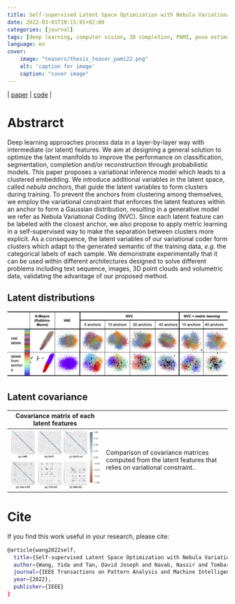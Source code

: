 ```yaml
---
title: Self-supervised Latent Space Optimization with Nebula Variational Coding
date: 2022-03-01T10:15:01+02:00
categories: [journal]
tags: [deep learning, computer vision, 3D completion, PAMI, pose estimation, planar reconstruction, semantic segmentation, point cloud, machine translation, semantic completion, variational inference, clustering]
language: en
cover:
    image: "teasers/thesis_teaser_pami22.png"
    alt: 'caption for image'
    caption: "cover image"
---
```

| [paper](https://ieeexplore.ieee.org/document/9740011/) | [code](https://github.com/wangyida/nebula-anchors) |

# Abstrarct

Deep learning approaches process data in a layer-by-layer way with intermediate (or latent) features. We aim at designing a general solution to optimize the latent manifolds to improve the performance on classification, segmentation, completion and/or reconstruction through probabilistic models. This paper proposes a variational inference model which leads to a clustered embedding. We introduce additional variables in the latent space, called *nebula anchors*, that guide the latent variables to form clusters during training. To prevent the anchors from clustering among themselves, we employ the variational constraint that enforces the latent features within an anchor to form a Gaussian distribution, resulting in a generative model we refer as Nebula Variational Coding (NVC). Since each latent feature can be labeled with the closest anchor, we also propose to apply metric learning in a self-supervised way to make the separation between clusters more explicit. As a consequence, the latent variables of our variational coder form clusters which adapt to the generated semantic of the training data, *e.g*. the categorical labels of each sample. We demonstrate experimentally that it can be used within different architectures designed to solve different problems including text sequence, images, 3D point clouds and volumetric data, validating the advantage of our proposed method. 

## Latent distributions
![clusters](images/clusters.png#center)

## Latent covariance
| Covariance matrix of each latent features |  |
| :-: | :-- |
![covariance](images/PAMI_covariance.png#center) | Comparison of covariance matrices computed from the latent features that relies on variational constraint..

# Cite

If you find this work useful in your research, please cite:

```bash
@article{wang2022self,
  title={Self-supervised Latent Space Optimization with Nebula Variational Coding},
  author={Wang, Yida and Tan, David Joseph and Navab, Nassir and Tombari, Federico},
  journal={IEEE Transactions on Pattern Analysis and Machine Intelligence},
  year={2022},
  publisher={IEEE}
}
```
